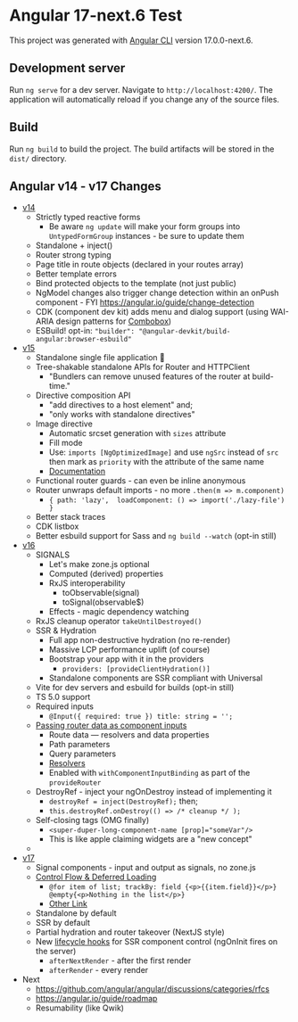 # Angular 17-next.6 Test

This project was generated with [Angular CLI](https://github.com/angular/angular-cli) version 17.0.0-next.6.

## Development server

Run `ng serve` for a dev server. Navigate to `http://localhost:4200/`. The application will automatically reload if you change any of the source files.

## Build

Run `ng build` to build the project. The build artifacts will be stored in the `dist/` directory.

## Angular v14 - v17 Changes
- [v14](https://blog.angular.io/angular-v14-is-now-available-391a6db736af)
  - Strictly typed reactive forms
    - Be aware `ng update` will make your form groups into `UntypedFormGroup` instances - be sure to update them
  - Standalone + inject()
  - Router strong typing
  - Page title in route objects (declared in your routes array)
  - Better template errors
  - Bind protected objects to the template (not just public)
  - NgModel changes also trigger change detection within an onPush component - FYI https://angular.io/guide/change-detection
  - CDK (component dev kit) adds menu and dialog support (using WAI-ARIA design patterns for [Combobox](https://www.w3.org/TR/wai-aria-practices-1.1/#combobox))
  - ESBuild!  opt-in: `"builder": "@angular-devkit/build-angular:browser-esbuild"`
- [v15](https://blog.angular.io/angular-v15-is-now-available-df7be7f2f4c8)
  - Standalone single file application 🤯
  - Tree-shakable standalone APIs for Router and HTTPClient
    - "Bundlers can remove unused features of the router at build-time."
  - Directive composition API
    - "add directives to a host element" and;
    - "only works with standalone directives"
  - Image directive
    - Automatic srcset generation with `sizes` attribute
    - Fill mode
    - Use: `imports [NgOptimizedImage]` and use `ngSrc` instead of `src` then mark as `priority` with the attribute of the same name
    - [Documentation](https://angular.io/guide/image-directive)
  - Functional router guards - can even be inline anonymous
  - Router unwraps default imports - no more `.then(m => m.component)`
    - `{ path: 'lazy',  loadComponent: () => import('./lazy-file') }`
  - Better stack traces
  - CDK listbox
  - Better esbuild support for Sass and `ng build --watch` (opt-in still)
- [v16](https://blog.angular.io/angular-v16-is-here-4d7a28ec680d)
  - SIGNALS
    - Let's make zone.js optional
    - Computed (derived) properties
    - RxJS interoperability
      - toObservable(signal)
      - toSignal(observable$)
    - Effects - magic dependency watching
  - RxJS cleanup operator `takeUntilDestroyed()`
  - SSR & Hydration
    - Full app non-destructive hydration (no re-render)
    - Massive LCP performance uplift (of course)
    - Bootstrap your app with it in the providers
      - `providers: [provideClientHydration()]`
    - Standalone components are SSR compliant with Universal
  - Vite for dev servers and esbuild for builds (opt-in still)
  - TS 5.0 support
  - Required inputs
    - `@Input({ required: true }) title: string = '';`
  - [Passing router data as component inputs](https://www.freecodecamp.org/news/use-input-for-angular-route-parameters/)
    - Route data — resolvers and data properties
    - Path parameters
    - Query parameters
    - [Resolvers](https://itnext.io/understanding-angular-resolvers-b49f6c227278)
    - Enabled with `withComponentInputBinding` as part of the `provideRouter`
  - DestroyRef - inject your ngOnDestroy instead of implementing it
    - `destroyRef = inject(DestroyRef);` then;
    - `this.destroyRef.onDestroy(() => /* cleanup */ );`
  - Self-closing tags (OMG finally)
    - `<super-duper-long-component-name [prop]="someVar"/>`
    - This is like apple claiming widgets are a "new concept"
  -
- [v17](https://blog.angular.io/meet-angulars-new-control-flow-a02c6eee7843)
  - Signal components - input and output as signals, no zone.js
  - [Control Flow & Deferred Loading](https://github.com/angular/angular/discussions/51241)
    - `@for item of list; trackBy: field {<p>{{item.field}}</p>} @empty{<p>Nothing in the list</p>}`
    - [Other Link](https://blog.angular.io/meet-angulars-new-control-flow-a02c6eee7843)
  - Standalone by default
  - SSR by default
  - Partial hydration and router takeover (NextJS style)
  - New [lifecycle hooks](https://blog.herodevs.com/new-in-angular-afternextrender-and-afterrender-51c5d8035693) for SSR component control (ngOnInit fires on the server)
    - `afterNextRender` - after the first render
    - `afterRender` - every render
- Next
  - https://github.com/angular/angular/discussions/categories/rfcs
  - https://angular.io/guide/roadmap
  - Resumability (like Qwik)
